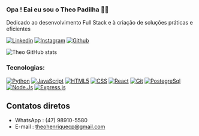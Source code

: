 ### Opa ! Eai eu sou o Theo Padilha ✌🏻
Dedicado ao desenvolvimento Full Stack e à criação de soluções práticas e eficientes

[![Linkedin](https://img.shields.io/badge/LinkedIn-0077B5?style=for-the-badge&logo=linkedin&logoColor=white)](https://www.linkedin.com/in/theopadilha/)
[![Instagram](https://img.shields.io/badge/Instagram-E4405F?style=for-the-badge&logo=instagram&logoColor=white)](https://www.instagram.com/theopadilha?igsh=MW9sNTJ6OW5lcnc5ZQ==)
[![Github](https://img.shields.io/badge/GitHub-100000?style=for-the-badge&logo=github&logoColor=white)](https://github.com/TheoPadilha)

![Theo GitHub stats](https://github-readme-stats.vercel.app/api?username=TheoPadilha&show_icons=true&theme=radical&prs_merged)



### Tecnologias:
[![Python](https://img.shields.io/badge/Python-14354C?style=for-the-badge&logo=python&logoColor=white)]()
[![JavaScript](https://img.shields.io/badge/JavaScript-F7DF1E?style=for-the-badge&logo=javascript&logoColor=black)]()
[![HTML5](https://img.shields.io/badge/HTML5-E34F26?style=for-the-badge&logo=html5&logoColor=white)]()
[![CSS](https://img.shields.io/badge/CSS3-1572B6?style=for-the-badge&logo=css3&logoColor=white)]()
[![React](https://img.shields.io/badge/React-20232A?style=for-the-badge&logo=react&logoColor=61DAFB)]()
[![Git](https://img.shields.io/badge/GIT-E44C30?style=for-the-badge&logo=git&logoColor=white)]()
[![PostegreSql](https://img.shields.io/badge/PostgreSQL-316192?style=for-the-badge&logo=postgresql&logoColor=white)]()
[![Node.Js](https://img.shields.io/badge/Node.js-43853D?style=for-the-badge&logo=node.js&logoColor=white)]()
[![Express.js](https://img.shields.io/badge/Express.js-404D59?style=for-the-badge)]()




## Contatos diretos
- WhatsApp : (47) 98910-5580
- E-mail : theohenriquecp@gmail.com

